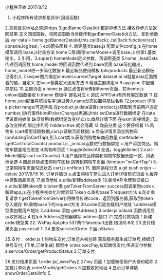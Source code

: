 小程序开始  2017/8/12
1. 小程序所有请求都是异步(回调函数)

2.真机请求地址必须是https
3.getBannerData(id) 都是异步方法
  接收异步方法返回结果
  定义回调函数，将回调函数当参数传到getBannerData(id)方法，拿到参数后
  var data = home.getBannerData(id,this.callBack);
  callBack:function(res){
    console.log(res);
  }
  ec6箭头函数
4. 新建基类base.js
   配置文件config.js
   在home模型调用 base.js封装方法
   home C层调用homeModel->调用base.js
   继承1.基类输出，2.引用，3.super()
   homeModel定义参数，再调用基类
5.home  _loadData  传递回调函数
  home_model 将回调函数传递到 base里面
  base简化输出，home_model进一步简化数据
6.最近新品使用模板
  tpls/products 最近新品模板  记得引入
7.swiper图片绑定id
  event.currentTarget.dataset.id  id就是data后面跟着的值，自定义
  在base基类定义通用方法
8.精选主题绑定id
9.app.json 中配置导航栏
10.主题页面
  a.home.js 通过点击将id传到theme页面，在theme.js onload函数接收
  b.theme 模板中 键名对应 <block wx:for="{{productsData}}">
  c.调试 APPData有所有绑定数据
11.在home.json配置导航栏名字;通过传入name动态设置导航栏名称
12.product 详情
  a.picker range(可选字段,在product.js data设置)
    product.js获取到当前用户选定number,(执行事件bindPickerChange)再通过this.setData进行数据绑定
    在data里设置初始值
    缺货禁用(数据绑定改变样式)
  b.商品详情下面 在wxml直接绑定，动态改变样式,绑定序列号
    hidden=true 就会隐藏
13.商品分类
    这个要仔细看
14.购物车  (cart模型读取数据,cart.js读取页面数据)
  a.商品详情页添加购物车  (onAddingToCartTap);引入cart类
  b.获取到购物车商品数量  cartModel->(getCartTotalCounts)
        product.js _onload函数进行数据绑定
  c.用户添加商品，购物车数量相应改变
  d.购物车页面
    1.toggleSelectAll 全选，toggleSelect
    2.cart-Model编写 cart.cutCounts()
    3.用户选择商品种类和购物车数据长度一致，则表示全选
    4.商品详情点击购物车图标 跳转到购物车页面 (bindtap="onCartTap")
    5.记录购物车页面勾选状态 cart.js onHide()
15. 删除远程分支
  a.git push origin --delete 2017/8/15
16. 订单详情页
  a.点击购物车箭头进入订单详情预览页面 
  b.缓存中读取商品信息 
17.收货地址
  a.utils/新建address类
18.新增API令牌验证接口
  a.utils/新建token类
  b.token类 getTokenFromServer success回调拿到code
  c.新建app.js,在小程序初始化时候验证Token
  d.重构base下request方法
  e.防止重复请求
  f.getTokenFromServer()将微信传递code，返回到服务器,获取到token
  存入缓存
19.重构base下的request方法
20.order页面加载用户地址
  1.address模型类加载用户地址
  2.address 添加 getAddress()
  3.order.js onload 函数调用显示收货地址
  4.在tp5 Address控制器编写 address接口
21.完成付款功能
  1.新建order模型类
22.
  WxPay.Api.php 537两个false(curl出错,错误码:60)
23.支付结果页面  pay-result
  1.
24.更改service/Order 下面 pStatus

25.支付：
  order.js
    1.购物车支付,订单还未被创建
      获取服务器生成订单号,根据订单号支付; (下单,订单生成)
      模型中 order.execPay,拉起微信支付,传递支付参数
      a.service/Order/getProductStatus
    2.订单支付
    
26.支付结果页面
  1.order.js/_execPay()
27.my 页面
  1.加载微信用户头像和昵称
  2.加载订单列表  orderModel/getOrders
  3.加载收货地址
  4.显示订单详情 showOrderDetailInfo
  5.
